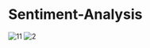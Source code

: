# Sentiment-Analysis

![11](https://user-images.githubusercontent.com/108679625/201629607-89c19a5e-17fa-433f-9102-563f67a7d451.png)
![2](https://user-images.githubusercontent.com/108679625/201630500-744473f2-b0a9-4154-b0a6-7847be95e8ae.png)
